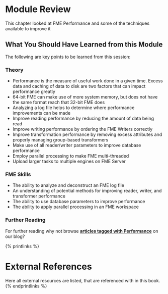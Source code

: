 # Module Review

This chapter looked at FME Performance and some of the techniques available to improve it

## What You Should Have Learned from this Module ##

The following are key points to be learned from this session: 

### Theory ###

- Performance is the measure of useful work done in a given time. Excess data and caching of data to disk are two factors that can impact performance greatly
- 64-bit FME can make use of more system memory, but does not have the same format reach that 32-bit FME does
- Analyzing a log file helps to determine where performance improvements can be made
- Improve reading performance by reducing the amount of data being read
- Improve writing performance by ordering the FME Writers correctly
- Improve transformation performance by removing excess attributes and properly managing group-based transformers
- Make use of all reader/writer parameters to improve database performance
- Employ parallel processing to make FME multi-threaded
- Upload larger tasks to multiple engines on FME Server 

### FME Skills ###

- The ability to analyze and deconstruct an FME log file
- An understanding of potential methods for improving reader, writer, and transformer performance
- The ability to use database parameters to improve performance
- The ability to apply parallel processing in an FME workspace

### Further Reading ###

For further reading why not browse **[articles tagged with Performance](http://blog.safe.com/tag/performance/)** on our blog? 

{% printlinks %}
# External References

Here all external resources are listed, that are referenced with in this book.
{% endprintlinks %}